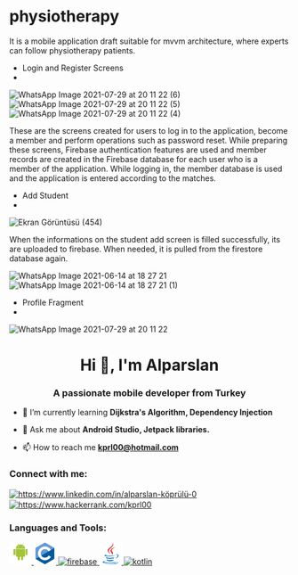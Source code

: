 
# physiotherapy
It is a mobile application draft suitable for mvvm architecture, where experts can follow physiotherapy patients.
* Login and Register Screens
* 
![WhatsApp Image 2021-07-29 at 20 11 22 (6)](https://user-images.githubusercontent.com/62509948/127547077-2a1d6995-25d9-44f8-80f4-2ad83019ab91.jpeg)
![WhatsApp Image 2021-07-29 at 20 11 22 (5)](https://user-images.githubusercontent.com/62509948/127547108-4d58a5fe-8bbb-4ebf-819b-570838c75ac3.jpeg)
![WhatsApp Image 2021-07-29 at 20 11 22 (4)](https://user-images.githubusercontent.com/62509948/127547390-136f2040-adc0-4466-85f9-428a03bae8f7.jpeg)





These are the screens created for users to log in to the application, become a member and perform operations such as password reset. While preparing these screens, Firebase authentication features are used and member records are created in the Firebase database for each user who is a member of the application. While logging in, the member database is used and the application is entered according to the matches.

* Add Student
* 
![Ekran Görüntüsü (454)](https://user-images.githubusercontent.com/62509948/121916813-29a04300-cd3d-11eb-9132-c14feb76c456.png)


When the informations on the student add screen is filled successfully, its are uploaded to firebase. When needed, it is pulled from the firestore database again.

![WhatsApp Image 2021-06-14 at 18 27 21](https://user-images.githubusercontent.com/62509948/121918224-84866a00-cd3e-11eb-9028-dd8f77efdddc.jpeg)
![WhatsApp Image 2021-06-14 at 18 27 21 (1)](https://user-images.githubusercontent.com/62509948/121918231-86502d80-cd3e-11eb-98f4-a619c8301bb8.jpeg)

* Profile Fragment
* 
 ![WhatsApp Image 2021-07-29 at 20 11 22](https://user-images.githubusercontent.com/62509948/127547271-d00a56e4-b22d-43ef-9583-c03cc588fd4a.jpeg)



<h1 align="center">Hi 👋, I'm Alparslan</h1>
<h3 align="center">A passionate mobile developer from Turkey</h3>

- 🌱 I’m currently learning **Dijkstra's Algorithm, Dependency Injection**

- 💬 Ask me about **Android Studio, Jetpack libraries.**

- 📫 How to reach me **kprl00@hotmail.com**

<h3 align="left">Connect with me:</h3>
<p align="left">
<a href="https://linkedin.com/in/alparslan-köprülü-0" target="blank"><img align="center" src="https://raw.githubusercontent.com/rahuldkjain/github-profile-readme-generator/neutral-icons/src/images/icons/Social/linked-in-alt.svg" alt="https://www.linkedin.com/in/alparslan-köprülü-0" height="30" width="40" /></a>
<a href="https://www.hackerrank.com/kprl00" target="blank"><img align="center" src="https://raw.githubusercontent.com/rahuldkjain/github-profile-readme-generator/neutral-icons/src/images/icons/Social/hackerrank.svg" alt="https://www.hackerrank.com/kprl00" height="30" width="40" /></a>
</p>

<h3 align="left">Languages and Tools:</h3>
<p align="left"> <a href="https://developer.android.com" target="_blank"> <img src="https://raw.githubusercontent.com/devicons/devicon/master/icons/android/android-original-wordmark.svg" alt="android" width="40" height="40"/> </a> <a href="https://www.cprogramming.com/" target="_blank"> <img src="https://raw.githubusercontent.com/devicons/devicon/master/icons/c/c-original.svg" alt="c" width="40" height="40"/> </a> <a href="https://firebase.google.com/" target="_blank"> <img src="https://www.vectorlogo.zone/logos/firebase/firebase-icon.svg" alt="firebase" width="40" height="40"/> </a> <a href="https://www.java.com" target="_blank"> <img src="https://raw.githubusercontent.com/devicons/devicon/master/icons/java/java-original.svg" alt="java" width="40" height="40"/> </a> <a href="https://kotlinlang.org" target="_blank"> <img src="https://www.vectorlogo.zone/logos/kotlinlang/kotlinlang-icon.svg" alt="kotlin" width="40" height="40"/> </a> </p>
